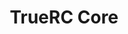 ---
color: green
category: Antennas
group: Omnidirectional
visible: true
order: 4
title: TrueRC Core
link: https://www.truerc.ca/shop/5-8ghz-2/transmitter/core-5-8
img: /uploads/equipment/video/antennas-truerc-core.png
text: Right between the OCP and Singularity in terms of price, these are TrueRC's newest offerings. They hit a great price point while increasing the performance and durability of the OCP. The colors are also a nice addition, as well as the very wide range of connectors
info: 
  - $14.99
  - 1.9dB<Gain>
  - RHCP/LHCP<Polarization>
  - u.Fl/MMCX/SMA<Connector>
  - Varied
---